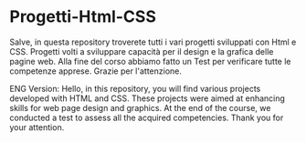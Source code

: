 # Progetti-Html-CSS
Salve, in questa repository troverete tutti i vari progetti sviluppati con Html e CSS. Progetti volti a sviluppare capacità per il design e la grafica delle pagine web.
Alla fine del corso abbiamo fatto un Test per verificare tutte le competenze apprese.
Grazie per l'attenzione.

ENG Version: 
Hello, in this repository, you will find various projects developed with HTML and CSS. 
These projects were aimed at enhancing skills for web page design and graphics. At the end of the course, we conducted a test to assess all the acquired competencies. 
Thank you for your attention.
